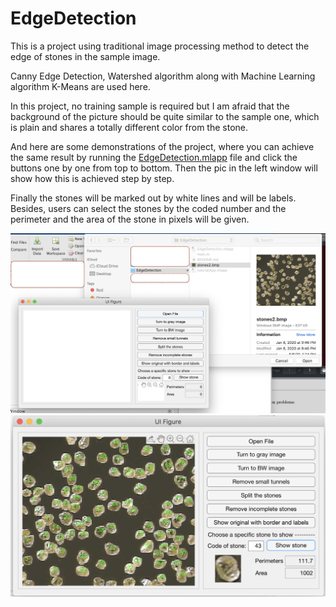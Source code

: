 # EdgeDetection
This is a project using traditional image processing method to detect the edge of stones in the sample image.  

Canny Edge Detection, Watershed algorithm along with Machine Learning algorithm K-Means are used here.  

In this project, no training sample is required but I am afraid that the background of the picture should be quite similar to the sample one, which is plain and shares a totally different color from the stone.  

And here are some demonstrations of the project, where you can achieve the same result by running the [EdgeDetection.mlapp](https://github.com/FloraSun9101/EdgeDetection/blob/master/EdgeDetection.mlapp) file and click the buttons one by one from top to bottom. Then the pic in the left window will show how this is achieved step by step.  

Finally the stones will be marked out by white lines and will be labels. Besides, users can select the stones by the coded number and the perimeter and the area of the stone in pixels will be given.  

![select the sample image](images/selectImage.png)  
![final result](images/finalResult.png)  
